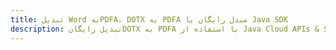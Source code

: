---title: تبدیل Word بهPDFA، DOTX به PDFA مبدل رایگان یا Java SDKdescription: تبدیل رایگانDOTX به PDFA با استفاده از Java Cloud APIs & SDK. همچنین اسناد Microsoft Word و OpenOffice را در Cloud ایجاد، ویرایش و رندر کنید.---